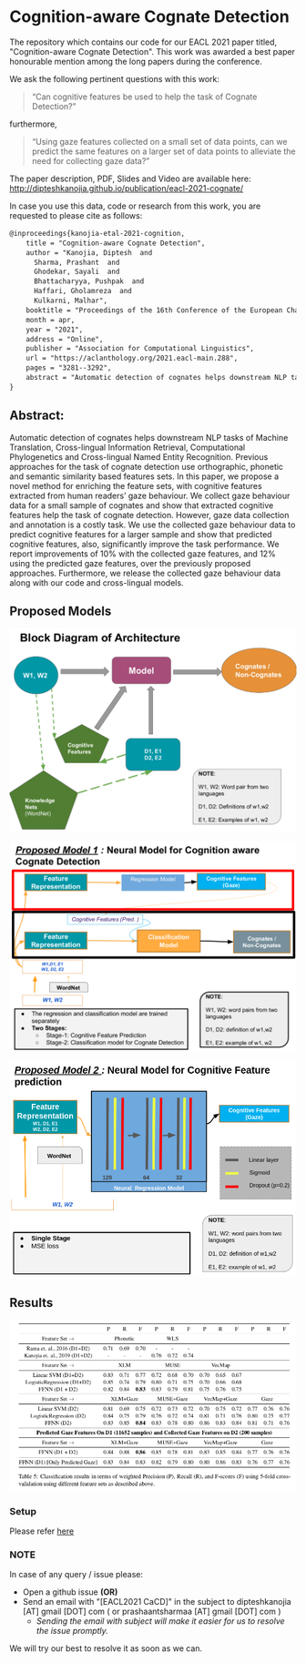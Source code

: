 # Cognition-aware Cognate Detection

The repository which contains our code for our EACL 2021 paper titled, "Cognition-aware Cognate Detection". This work was awarded a best paper honourable mention among the long papers during the conference.


We ask the following pertinent questions with this work:
> “Can cognitive features be used to help the
task of Cognate Detection?”

furthermore,

> “Using gaze features collected on a small set
of data points, can we predict the same features on
a larger set of data points to alleviate the need for
collecting gaze data?”

The paper description, PDF, Slides and Video are available here:
http://dipteshkanojia.github.io/publication/eacl-2021-cognate/

In case you use this data, code or research from this work, you are requested to please cite as follows:

```latex
@inproceedings{kanojia-etal-2021-cognition,
    title = "Cognition-aware Cognate Detection",
    author = "Kanojia, Diptesh  and
      Sharma, Prashant  and
      Ghodekar, Sayali  and
      Bhattacharyya, Pushpak  and
      Haffari, Gholamreza  and
      Kulkarni, Malhar",
    booktitle = "Proceedings of the 16th Conference of the European Chapter of the Association for Computational Linguistics: Main Volume",
    month = apr,
    year = "2021",
    address = "Online",
    publisher = "Association for Computational Linguistics",
    url = "https://aclanthology.org/2021.eacl-main.288",
    pages = "3281--3292",
    abstract = "Automatic detection of cognates helps downstream NLP tasks of Machine Translation, Cross-lingual Information Retrieval, Computational Phylogenetics and Cross-lingual Named Entity Recognition. Previous approaches for the task of cognate detection use orthographic, phonetic and semantic similarity based features sets. In this paper, we propose a novel method for enriching the feature sets, with cognitive features extracted from human readers{'} gaze behaviour. We collect gaze behaviour data for a small sample of cognates and show that extracted cognitive features help the task of cognate detection. However, gaze data collection and annotation is a costly task. We use the collected gaze behaviour data to predict cognitive features for a larger sample and show that predicted cognitive features, also, significantly improve the task performance. We report improvements of 10{\%} with the collected gaze features, and 12{\%} using the predicted gaze features, over the previously proposed approaches. Furthermore, we release the collected gaze behaviour data along with our code and cross-lingual models.",
}

```
## Abstract:

Automatic detection of cognates helps downstream NLP tasks of Machine Translation, Cross-lingual Information Retrieval, Computational Phylogenetics and Cross-lingual Named Entity Recognition. Previous approaches for the task of cognate detection use orthographic, phonetic and semantic similarity based features sets. In this paper, we propose a novel method for enriching the feature sets, with cognitive features extracted from human readers’ gaze behaviour. We collect gaze behaviour data for a small sample of cognates and show that extracted cognitive features help the task of cognate detection. However, gaze data collection and annotation is a costly task. We use the collected gaze behaviour data to predict cognitive features for a larger sample and show that predicted cognitive features, also, significantly improve the task performance. We report improvements of 10% with the collected gaze features, and 12% using the predicted gaze features, over the previously proposed approaches. Furthermore, we release the collected gaze behaviour data along with our code and cross-lingual models.


## Proposed Models

![Block Diagram](img/cacd-1.png)

  
![Proposed Model 1](img/cacd-2.png)

![Proposed Model 2](img/cacd-3.png)

## Results

![Results](img/cacd-4.png)


### Setup
Please refer [here](./Setup.md)

### NOTE
In case of any query / issue please:
* Open a github issue  **(OR)**
* Send an email with "[EACL2021 CaCD]" in the subject  to dipteshkanojia [AT] gmail [DOT] com ( or prashaantsharmaa [AT] gmail [DOT] com ) 
  * *Sending the email with subject will make it easier for us to resolve the issue promptly.* 

We will try our best to resolve it as soon as we can. 
